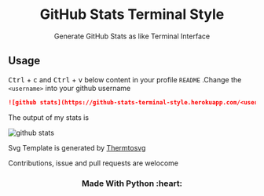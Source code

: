 <h1 align='center'>GitHub Stats Terminal Style</h1>
<p align='center'>Generate GitHub Stats as like Terminal Interface </p>

## Usage

<kbd>Ctrl</kbd> + <kbd>c</kbd> and <kbd>Ctrl</kbd> + <kbd>v</kbd> below content in your profile `README` .Change the `<username>` into your github username

```md
![github stats](https://github-stats-terminal-style.herokuapp.com/<username>)
```
The output of my stats is

![github stats](https://github-stats-terminal-style.herokuapp.com/yogeshwaran01)

Svg Template is generated by [Thermtosvg](https://github.com/nbedos/termtosvg) 

Contributions, issue and pull requests are welocome

<h3 align='center'>Made With Python :heart:</h3>
